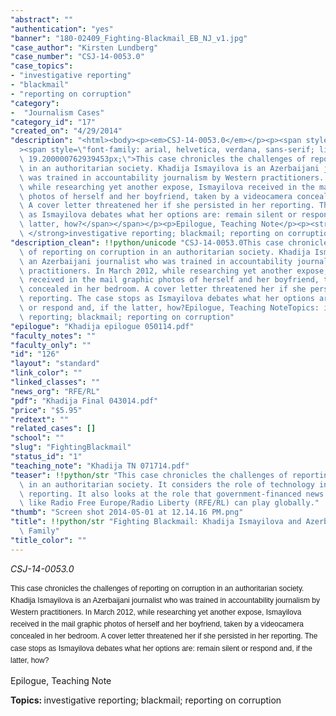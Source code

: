 ```yaml
---
"abstract": ""
"authentication": "yes"
"banner": "180-02409_Fighting-Blackmail_EB_NJ_v1.jpg"
"case_author": "Kirsten Lundberg"
"case_number": "CSJ-14-0053.0"
"case_topics":
- "investigative reporting"
- "blackmail"
- "reporting on corruption"
"category": 
-  "Journalism Cases"
"category_id": "17"
"created_on": "4/29/2014"
"description": "<html><body><p><em>CSJ-14-0053.0</em></p><p><span style=\"font-size:12px;\"\
  ><span style=\"font-family: arial, helvetica, verdana, sans-serif; line-height:\
  \ 19.200000762939453px;\">This case chronicles the challenges of reporting on corruption\
  \ in an authoritarian society. Khadija Ismayilova is an Azerbaijani journalist who\
  \ was trained in accountability journalism by Western practitioners. In March 2012,\
  \ while researching yet another expose, Ismayilova received in the mail graphic\
  \ photos of herself and her boyfriend, taken by a videocamera concealed in her bedroom.\
  \ A cover letter threatened her if she persisted in her reporting. The case stops\
  \ as Ismayilova debates what her options are: remain silent or respond and, if the\
  \ latter, how?</span></span></p><p>Epilogue, Teaching Note</p><p><strong>Topics:\
  \ </strong>investigative reporting; blackmail; reporting on corruption</p></body></html>"
"description_clean": !!python/unicode "CSJ-14-0053.0This case chronicles the challenges\
  \ of reporting on corruption in an authoritarian society. Khadija Ismayilova is\
  \ an Azerbaijani journalist who was trained in accountability journalism by Western\
  \ practitioners. In March 2012, while researching yet another expose, Ismayilova\
  \ received in the mail graphic photos of herself and her boyfriend, taken by a videocamera\
  \ concealed in her bedroom. A cover letter threatened her if she persisted in her\
  \ reporting. The case stops as Ismayilova debates what her options are: remain silent\
  \ or respond and, if the latter, how?Epilogue, Teaching NoteTopics: investigative\
  \ reporting; blackmail; reporting on corruption"
"epilogue": "Khadija epilogue 050114.pdf"
"faculty_notes": ""
"faculty_only": ""
"id": "126"
"layout": "standard"
"link_color": ""
"linked_classes": ""
"news_org": "RFE/RL"
"pdf": "Khadija Final 043014.pdf"
"price": "$5.95"
"redtext": ""
"related_cases": []
"school": ""
"slug": "FightingBlackmail"
"status_id": "1"
"teaching_note": "Khadija TN 071714.pdf"
"teaser": !!python/str "This case chronicles the challenges of reporting on corruption\
  \ in an authoritarian society. It considers the role of technology in today’s investigative\
  \ reporting. It also looks at the role that government-financed news organizations\
  \ like Radio Free Europe/Radio Liberty (RFE/RL) can play globally."
"thumb": "Screen shot 2014-05-01 at 12.14.16 PM.png"
"title": !!python/str "Fighting Blackmail: Khadija Ismayilova and Azerbaijan’s First\
  \ Family"
"title_color": ""
---
```

<html><body><p><em>CSJ-14-0053.0</em></p><p><span style="font-size:12px;"><span style="font-family: arial, helvetica, verdana, sans-serif; line-height: 19.200000762939453px;">This case chronicles the challenges of reporting on corruption in an authoritarian society. Khadija Ismayilova is an Azerbaijani journalist who was trained in accountability journalism by Western practitioners. In March 2012, while researching yet another expose, Ismayilova received in the mail graphic photos of herself and her boyfriend, taken by a videocamera concealed in her bedroom. A cover letter threatened her if she persisted in her reporting. The case stops as Ismayilova debates what her options are: remain silent or respond and, if the latter, how?</span></span></p><p>Epilogue, Teaching Note</p><p><strong>Topics: </strong>investigative reporting; blackmail; reporting on corruption</p></body></html>
